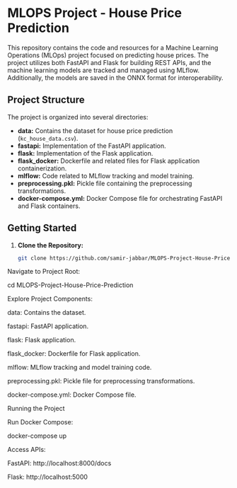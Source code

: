 # MLOPS Project - House Price Prediction

This repository contains the code and resources for a Machine Learning Operations (MLOps) project focused on predicting house prices. The project utilizes both FastAPI and Flask for building REST APIs, and the machine learning models are tracked and managed using MLflow. Additionally, the models are saved in the ONNX format for interoperability.

## Project Structure

The project is organized into several directories:

- **data:** Contains the dataset for house price prediction (`kc_house_data.csv`).
- **fastapi:** Implementation of the FastAPI application.
- **flask:** Implementation of the Flask application.
- **flask_docker:** Dockerfile and related files for Flask application containerization.
- **mlflow:** Code related to MLflow tracking and model training.
- **preprocessing.pkl:** Pickle file containing the preprocessing transformations.
- **docker-compose.yml:** Docker Compose file for orchestrating FastAPI and Flask containers.

## Getting Started

1. **Clone the Repository:**
   ```bash
   git clone https://github.com/samir-jabbar/MLOPS-Project-House-Price-Prediction.git

Navigate to Project Root:

cd MLOPS-Project-House-Price-Prediction

Explore Project Components:

data: Contains the dataset.

fastapi: FastAPI application.

flask: Flask application.

flask_docker: Dockerfile for Flask application.

mlflow: MLflow tracking and model training code.

preprocessing.pkl: Pickle file for preprocessing transformations.

docker-compose.yml: Docker Compose file.

Running the Project

Run Docker Compose:

docker-compose up

Access APIs:

FastAPI: http://localhost:8000/docs

Flask: http://localhost:5000

